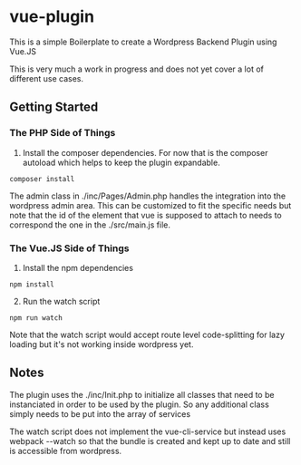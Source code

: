 # vue-plugin

This is a simple Boilerplate to create a Wordpress Backend Plugin using Vue.JS

This is very much a work in progress and does not yet cover a lot of different use cases.

## Getting Started

### The PHP Side of Things
1. Install the composer dependencies. For now that is the composer autoload which helps to keep the plugin expandable.

`composer install`

The admin class in ./inc/Pages/Admin.php handles the integration into the wordpress admin area. This can be customized to fit the specific needs but note that the id of the element that vue is supposed to attach to needs to correspond the one in the ./src/main.js file.

### The Vue.JS Side of Things

1. Install the npm dependencies

`npm install`

2. Run the watch script

`npm run watch`

Note that the watch script would accept route level code-splitting for lazy loading but it's not working inside wordpress yet.

## Notes

The plugin uses the ./inc/Init.php to initialize all classes that need to be instanciated in order to be used by the plugin. So any additional class simply needs to be put into the array of services

The watch script does not implement the vue-cli-service but instead uses webpack --watch so that the bundle is created and kept up to date and still is accessible from wordpress.
